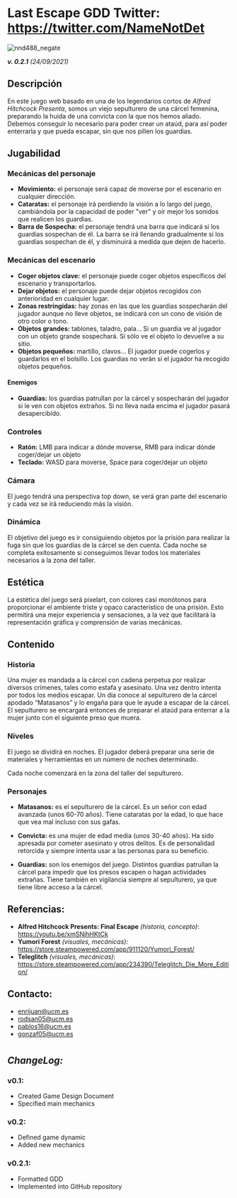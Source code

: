 # Last Escape GDD                    Twitter: https://twitter.com/NameNotDet
![nnd488_negate](https://user-images.githubusercontent.com/81875802/134952453-7c453107-a870-46ed-be91-e4a61608e402.png)

_**v. 0.2.1** (24/09/2021)_

## Descripción
En este juego web basado en una de los legendarios cortos de _Alfred Hitchcock Presenta_, somos un viejo sepulturero de una cárcel femenina, preparando la huida de una convicta con la que nos hemos aliado. Debemos conseguir lo necesario para poder crear un ataúd, para así poder enterrarla y que pueda escapar, sin que nos pillen los guardias.
## Jugabilidad
### Mecánicas del personaje
- **Movimiento:** el personaje será capaz de moverse por el escenario en cualquier dirección.
- **Cataratas:** el personaje irá perdiendo la visión a lo largo del juego, cambiándola por la capacidad de poder "ver" y oír mejor los sonidos que realicen los guardias.
- **Barra de Sospecha:** el personaje tendrá una barra que indicará si los guardias sospechan de él. La barra se irá llenando gradualmente si los guardias sospechan de él, y disminuirá a medida que dejen de hacerlo.
### Mecánicas del escenario
- **Coger objetos clave:** el personaje puede coger objetos específicos del escenario y transportarlos.
- **Dejar objetos:** el personaje puede dejar objetos recogidos con anterioridad en cualquier lugar.
- **Zonas restringidas:** hay zonas en las que los guardias sospecharán del jugador aunque no lleve objetos, se indicará con un cono de visión de otro color o tono.
- **Objetos grandes:** tablones, taladro, pala… Si un guardia ve al jugador con un objeto grande sospechará. Si sólo ve el objeto lo devuelve a su sitio.
- **Objetos pequeños:** martillo, clavos… El jugador puede cogerlos y guardarlos en el bolsillo. Los guardias no verán si el jugador ha recogido objetos pequeños. 
#### Enemigos
- **Guardias:** los guardias patrullan por la cárcel y sospecharán del jugador si le ven con objetos extraños. Si no lleva nada encima el jugador pasará desapercibido. 
### Controles
- **Ratón:**
LMB para indicar a dónde moverse,
RMB para indicar dónde coger/dejar un objeto
- **Teclado:**
WASD para moverse,
Space para coger/dejar un objeto
### Cámara
El juego tendrá una perspectiva top down, se verá gran parte del escenario y cada vez se irá reduciendo más la visión.
### Dinámica
El objetivo del juego es ir consiguiendo objetos por la prisión para realizar la fuga sin que los guardias de la cárcel se den cuenta.
Cada noche se completa exitosamente si conseguimos llevar todos los materiales necesarios a la zona del taller. 

## Estética
La estética del juego será pixelart, con colores casi monótonos para proporcionar el ambiente triste y opaco característico de una prisión.
Esto permitirá una mejor experiencia y sensaciones, a la vez que facilitará la representación gráfica y  comprensión de varias mecánicas.

## Contenido
### Historia
Una mujer es mandada a la cárcel con cadena perpetua por realizar diversos crímenes, tales como estafa y asesinato. Una vez dentro intenta por todos los medios escapar. Un día conoce al sepulturero de la cárcel apodado “Matasanos” y lo engaña para que le ayude a escapar de la cárcel. 
El sepulturero se encargará entonces de preparar el ataúd para enterrar a la mujer junto con el siguiente preso que muera.	
### Niveles
El juego se dividirá en noches. El jugador deberá preparar una serie de materiales y herramientas en un número de noches determinado. 

Cada noche comenzará en la zona del taller del sepulturero.
### Personajes
- **Matasanos:** es el sepulturero de la cárcel. Es un señor con edad avanzada (unos 60-70 años). Tiene cataratas por la edad, lo que hace que vea mal incluso con sus gafas.

- **Convicta:** es una mujer de edad media (unos 30-40 años). Ha sido apresada por cometer asesinato y otros delitos. Es de personalidad retorcida y siempre intenta usar a las personas para su beneficio.

- **Guardias:** son los enemigos del juego. Distintos guardias patrullan la cárcel para impedir que los presos escapen o hagan actividades extrañas. Tiene también en vigilancia siempre al sepulturero, ya que tiene libre acceso a la cárcel.

## Referencias:
- **Alfred Hitchcock Presents: Final Escape** _(historia, concepto)_: https://youtu.be/xmSNjhHKtCk
- **Yumori Forest** _(visuales, mecánicas)_: https://store.steampowered.com/app/911120/Yumori_Forest/
- **Teleglitch** _(visuales, mecánicas)_: https://store.steampowered.com/app/234390/Teleglitch_Die_More_Edition/

## Contacto:
- enrijuan@ucm.es
- rodsan05@ucm.es
- pablos16@ucm.es
- gonzaf05@ucm.es

#

#

## _ChangeLog:_
### v0.1: 
- Created Game Design Document 
- Specified main mechanics
### v0.2: 
- Defined game dynamic
- Added new mechanics
### v0.2.1:
- Formatted GDD
- Implemented into GitHub repository
